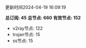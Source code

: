 更新时间2024-04-19 16:09:19

**总订阅: 45**
**总节点: 660**
**有效节点: 152**
- v2ray节点: 122
- trojan节点: 15
- ss节点: 15
